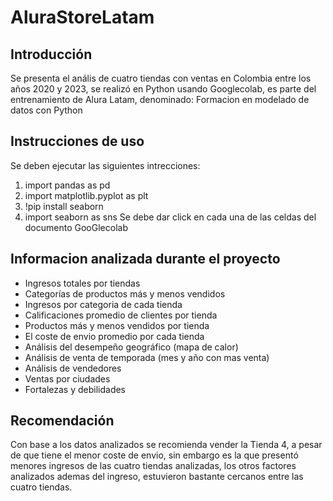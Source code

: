 # AluraStoreLatam
## Introducción 
Se presenta el anális de cuatro tiendas con ventas en Colombia entre los años 2020 y 2023, se
realizó en Python usando Googlecolab, es parte del entrenamiento de Alura Latam, denominado:
Formacion en modelado de datos con Python

## Instrucciones de uso
Se deben ejecutar las siguientes intrecciones:
1. import pandas as pd
2. import matplotlib.pyplot as plt
3. !pip install seaborn
4. import seaborn as sns
Se debe dar click en cada una de las celdas del documento GooGlecolab

## Informacion analizada durante el proyecto
* Ingresos totales por tiendas
* Categorías de productos más y menos vendidos
* Ingresos por categoria de cada tienda
* Calificaciones promedio de clientes por tienda
* Productos más y menos vendidos por tienda
* El coste de envio promedio por cada tienda
* Análisis del desempeño geográfico (mapa de calor)
* Análisis de venta de temporada (mes y año con mas venta)
* Análisis de vendedores
* Ventas por ciudades
* Fortalezas y debilidades

## Recomendación

Con base a los datos analizados se recomienda vender la Tienda 4, a pesar de que tiene el menor coste de
envio, sin embargo es la que presentó menores ingresos de las cuatro tiendas analizadas, los otros factores analizados
ademas del ingreso, estuvieron bastante cercanos entre las cuatro tiendas.
